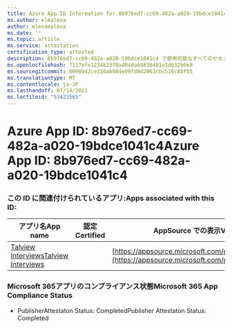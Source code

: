 ```yaml
---
title: Azure App ID Information for 8b976ed7-cc69-482a-a020-19bdce1041c4
ms.author: elmalova
author: elenamalova
ms.date: ''
ms.topic: article
ms.service: attestation
certification_type: attested
description: 8b976ed7-cc69-482a-a020-19bdce1041c4 で使用可能なすべてのセキュリティおよびコンプライアンス情報。
ms.openlocfilehash: 7117efe1234b23f8a404da69838481a1d632b0e8
ms.sourcegitcommit: 0098942ce316ab984e09fd9d2063cbc516c8bfb5
ms.translationtype: MT
ms.contentlocale: ja-JP
ms.lasthandoff: 07/14/2021
ms.locfileid: "53423565"
---
```

# <a name="azure-app-id-8b976ed7-cc69-482a-a020-19bdce1041c4"></a><span data-ttu-id="f62e4-103">Azure App ID: 8b976ed7-cc69-482a-a020-19bdce1041c4</span><span class="sxs-lookup"><span data-stu-id="f62e4-103">Azure App ID: 8b976ed7-cc69-482a-a020-19bdce1041c4</span></span>


### <a name="apps-associated-with-this-id"></a><span data-ttu-id="f62e4-104">この ID に関連付けられているアプリ:</span><span class="sxs-lookup"><span data-stu-id="f62e4-104">Apps associated with this ID:</span></span>
| <span data-ttu-id="f62e4-105">**アプリ名**</span><span class="sxs-lookup"><span data-stu-id="f62e4-105">**App name**</span></span> | <span data-ttu-id="f62e4-106">**認定**</span><span class="sxs-lookup"><span data-stu-id="f62e4-106">**Certified**</span></span> | <span data-ttu-id="f62e4-107">**AppSource での表示**</span><span class="sxs-lookup"><span data-stu-id="f62e4-107">**View in AppSource**</span></span> |
|-|-|-|
| [<span data-ttu-id="f62e4-108">Talview Interviews</span><span class="sxs-lookup"><span data-stu-id="f62e4-108">Talview Interviews</span></span>](https://docs.microsoft.com/en-us/microsoft-365-app-certification/forward/WA200002437) |  | [https://appsource.microsoft.com/product/office/WA200002437](https://appsource.microsoft.com/product/office/WA200002437) |

### <a name="microsoft-365-app-compliance-status"></a><span data-ttu-id="f62e4-109">Microsoft 365アプリのコンプライアンス状態</span><span class="sxs-lookup"><span data-stu-id="f62e4-109">Microsoft 365 App Compliance Status</span></span>
- <span data-ttu-id="f62e4-110">PublisherAttestaton Status: Completed</span><span class="sxs-lookup"><span data-stu-id="f62e4-110">Publisher Attestaton Status: Completed</span></span>
